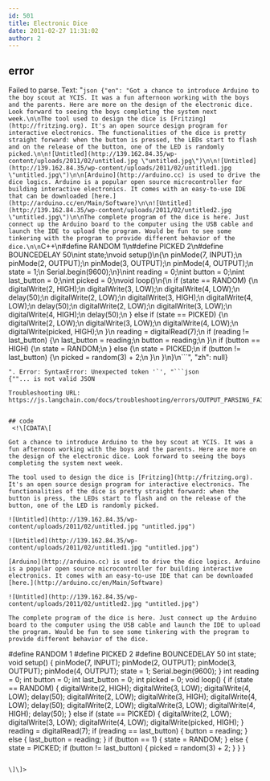 ```yaml
---
id: 501
title: Electronic Dice
date: 2011-02-27 11:31:02
author: 2
---
```

## error
Failed to parse. Text: "```json
{"en": "Got a chance to introduce Arduino to the boy scout at YCIS. It was a fun afternoon working with the boys and the parents. Here are more on the design of the electronic dice. Look forward to seeing the boys completing the system next week.\n\nThe tool used to design the dice is [Fritzing](http://fritzing.org). It's an open source design program for interactive electronics. The functionalities of the dice is pretty straight forward: when the button is pressed, the LEDs start to flash and on the release of the button, one of the LED is randomly picked.\n\n![Untitled](http://139.162.84.35/wp-content/uploads/2011/02/untitled.jpg \"untitled.jpg\")\n\n![Untitled](http://139.162.84.35/wp-content/uploads/2011/02/untitled1.jpg \"untitled.jpg\")\n\n[Arduino](http://arduino.cc) is used to drive the dice logics. Arduino is a popular open source microcontroller for building interactive electronics. It comes with an easy-to-use IDE that can be downloaded [here.](http://arduino.cc/en/Main/Software)\n\n![Untitled](http://139.162.84.35/wp-content/uploads/2011/02/untitled2.jpg \"untitled.jpg\")\n\nThe complete program of the dice is here. Just connect up the Arduino board to the computer using the USB cable and launch the IDE to upload the program. Would be fun to see some tinkering with the program to provide different behavior of the dice.\n\n```C++\n#define RANDOM 1\n#define PICKED 2\n#define BOUNCEDELAY 50\nint state;\nvoid setup()\n{\n  pinMode(7, INPUT);\n  pinMode(2, OUTPUT);\n  pinMode(3, OUTPUT);\n  pinMode(4, OUTPUT);\n  state = 1;\n  Serial.begin(9600);\n}\nint reading = 0;\nint button = 0;\nint last_button = 0;\nint picked = 0;\nvoid loop()\n{\n  if (state == RANDOM) {\n    digitalWrite(2, HIGH);\n    digitalWrite(3, LOW);\n    digitalWrite(4, LOW);\n    delay(50);\n    digitalWrite(2, LOW);\n    digitalWrite(3, HIGH);\n    digitalWrite(4, LOW);\n    delay(50);\n    digitalWrite(2, LOW);\n    digitalWrite(3, LOW);\n    digitalWrite(4, HIGH);\n    delay(50);\n  } else if (state == PICKED) {\n    digitalWrite(2, LOW);\n    digitalWrite(3, LOW);\n    digitalWrite(4, LOW);\n    digitalWrite(picked, HIGH);\n  }\n  reading = digitalRead(7);\n  if (reading != last_button) {\n    last_button = reading;\n    button = reading;\n  }\n  if (button == HIGH) {\n    state = RANDOM;\n  } else {\n    state = PICKED;\n    if (button != last_button) {\n      picked = random(3) + 2;\n    }\n  }\n}\n```", "zh": null}
```
". Error: SyntaxError: Unexpected token '`', "```json
{""... is not valid JSON

Troubleshooting URL: https://js.langchain.com/docs/troubleshooting/errors/OUTPUT_PARSING_FAILURE/


## code
 <!\[CDATA\[

Got a chance to introduce Arduino to the boy scout at YCIS. It was a fun afternoon working with the boys and the parents. Here are more on the design of the electronic dice. Look forward to seeing the boys completing the system next week. 

The tool used to design the dice is [Fritzing](http://fritzing.org). It's an open source design program for interactive electronics. The functionalities of the dice is pretty straight forward: when the button is press, the LEDs start to flash and on the release of the button, one of the LED is randomly picked.

![Untitled](http://139.162.84.35/wp-content/uploads/2011/02/untitled.jpg "untitled.jpg")

![Untitled](http://139.162.84.35/wp-content/uploads/2011/02/untitled1.jpg "untitled.jpg") 

[Arduino](http://arduino.cc) is used to drive the dice logics. Arduino is a popular open source microcontroller for building interactive electronics. It comes with an easy-to-use IDE that can be downloaded [here.](http://arduino.cc/en/Main/Software) 

![Untitled](http://139.162.84.35/wp-content/uploads/2011/02/untitled2.jpg "untitled.jpg") 

The complete program of the dice is here. Just connect up the Arduino board to the computer using the USB cable and launch the IDE to upload the program. Would be fun to see some tinkering with the program to provide different behavior of the dice. 

```

#define RANDOM 1
#define PICKED 2
#define BOUNCEDELAY 50
int state;
void setup()
{
  pinMode(7, INPUT);
  pinMode(2, OUTPUT);
  pinMode(3, OUTPUT);
  pinMode(4, OUTPUT);
  state = 1;
  Serial.begin(9600);
}
int reading = 0;
int button = 0;
int last_button = 0;
int picked = 0;
void loop()
{
  if (state == RANDOM) {
    digitalWrite(2, HIGH);
    digitalWrite(3, LOW);
    digitalWrite(4, LOW);
    delay(50);
    digitalWrite(2, LOW);
    digitalWrite(3, HIGH);
    digitalWrite(4, LOW);
    delay(50);
    digitalWrite(2, LOW);
    digitalWrite(3, LOW);
    digitalWrite(4, HIGH);
    delay(50);
  } else if (state == PICKED) {
    digitalWrite(2, LOW);
    digitalWrite(3, LOW);
    digitalWrite(4, LOW);
    digitalWrite(picked, HIGH);
  }
  reading = digitalRead(7);
  if (reading == last_button) {
    button = reading;
  } else {
   last_button = reading;
  }
  if (button == 1) {
    state = RANDOM;
  } else {
    state = PICKED;
    if (button != last_button) {
      picked = random(3) + 2;
    }
  }
}

```

\]\]> 
